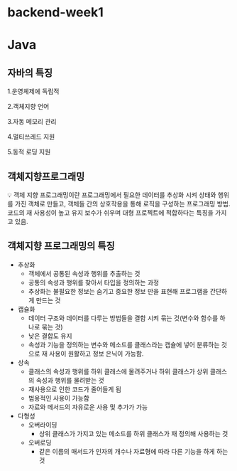 # backend-week1

# Java

## 자바의 특징

1.운영체제에 독립적

2.객체지향 언어

3.자동 메모리 관리

4.멀티쓰레드 지원

5.동적 로딩 지원

## 객체지향프로그래밍

<aside>
💡 객체 지향 프로그래밍이란 프로그래밍에서 필요한 데이터를 추상화 시켜 상태와 행위를 가진 객체로 만들고, 객체들 간의 상호작용을 통해 로직을 구성하는 프로그래밍 방법. 코드의 재 사용성이 높고 유지 보수가 쉬우며 대형 프로젝트에 적합하다는 특징을 가지고 있음.

</aside>

## 객체지향 프로그래밍의 특징

- 추상화
  - 객체에서 공통된 속성과 행위를 추출하는 것
  - 공통의 속성과 행위를 찾아서 타입을 정의하는 과정
  - 추상화는 불필요한 정보는 숨기고 중요한 정보 만을 표현해 프로그램을 간단하게 만드는 것
- 캡슐화
  - 데이터 구조와 데이터를 다루는 방법들을 결합 시켜 묶는 것(변수와 함수를 하나로 묶는 것)
  - 낮은 결합도 유지
  - 속성과 기능을 정의하는 변수와 메소드를 클래스라는 캡슐에 넣어 분류하는 것으로 재 사용이 원활하고 정보 은닉이 가능함.
- 상속
  - 클래스의 속성과 행위를 하위 클래스에 물려주거나 하위 클래스가 상위 클래스의 속성과 행위를 물려받는 것
  - 재사용으로 인한 코드가 줄어들게 됨
  - 범용적인 사용이 가능함
  - 자료와 메서드의 자유로운 사용 및 추가가 가능
- 다형성
  - 오버라이딩
    - 상위 클래스가 가지고 있는 메소드를 하위 클래스가 재 정의해 사용하는 것
  - 오버로딩
    - 같은 이름의 매서드가 인자의 개수나 자료형에 따라 다른 기능을 하게 하는 것
